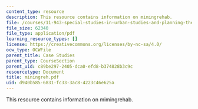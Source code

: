 ```yaml
---
content_type: resource
description: This resource contains information on mimingrehab.
file: /courses/11-943-special-studies-in-urban-studies-and-planning-the-cardener-river-corridor-workshop-fall-2001/d940b5856831fc333ac84223c46e625a_miningreh.pdf
file_size: 62340
file_type: application/pdf
learning_resource_types: []
license: https://creativecommons.org/licenses/by-nc-sa/4.0/
ocw_type: OCWFile
parent_title: Case Studies
parent_type: CourseSection
parent_uid: c89be297-2405-dca0-efd8-b374828b3c9c
resourcetype: Document
title: miningreh.pdf
uid: d940b585-6831-fc33-3ac8-4223c46e625a
---
```

This resource contains information on mimingrehab.